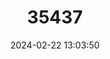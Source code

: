 ---
title: "35437"
category: "Couroupita nicaraguarensis"
draft: false
date: 2024-02-22 13:03:50
languages:
  Spanish; Castilian: ["Bala De Cañón", "Coco De Mono", "Paraíso", "Zapote De Mico", "Zapote De Mono"]
---